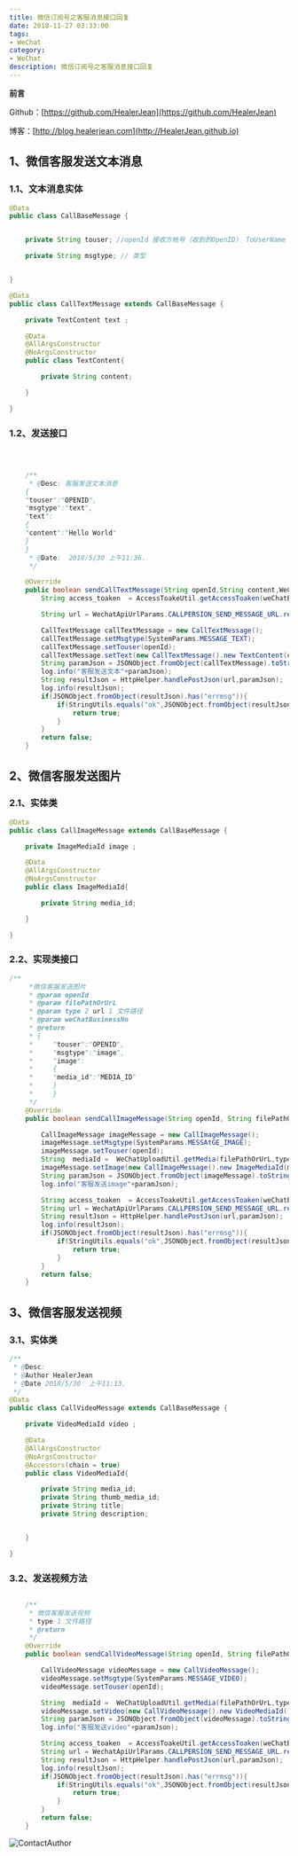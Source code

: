 ```yaml
---
title: 微信订阅号之客服消息接口回复
date: 2018-11-27 03:33:00
tags: 
- WeChat
category: 
- WeChat
description: 微信订阅号之客服消息接口回复
---
```

**前言**     

 Github：[https://github.com/HealerJean](https://github.com/HealerJean)         

 博客：[http://blog.healerjean.com](http://HealerJean.github.io)            




## 1、微信客服发送文本消息
### 1.1、文本消息实体



```java
@Data
public class CallBaseMessage {


    private String touser; //openId 接收方帐号（收到的OpenID） ToUserName

    private String msgtype; // 类型


}
```



```java
@Data
public class CallTextMessage extends CallBaseMessage {

    private TextContent text ;

    @Data
    @AllArgsConstructor
    @NoArgsConstructor
    public class TextContent{

        private String content;

    }

}
```

### 1.2、发送接口 

```java



    /**
     * @Desc: 客服发送文本消息
    {
    "touser":"OPENID",
    "msgtype":"text",
    "text":
    {
    "content":"Hello World"
    }
    }
     * @Date:  2018/5/30 上午11:36.
     */

    @Override
    public boolean sendCallTextMessage(String openId,String content,WeChatBusinessNo weChatBusinessNo) {
        String access_toaken  = AccessToakeUtil.getAccessToaken(weChatBusinessNo);

        String url = WechatApiUrlParams.CALLPERSION_SEND_MESSAGE_URL.replace("ACCESS_TOKEN",access_toaken);

        CallTextMessage callTextMessage = new CallTextMessage();
        callTextMessage.setMsgtype(SystemParams.MESSAGE_TEXT);
        callTextMessage.setTouser(openId);
        callTextMessage.setText(new CallTextMessage().new TextContent(content) );
        String paramJson = JSONObject.fromObject(callTextMessage).toString();
        log.info("客服发送文本"+paramJson);
        String resultJson = HttpHelper.handlePostJson(url,paramJson);
        log.info(resultJson);
        if(JSONObject.fromObject(resultJson).has("errmsg")){
            if(StringUtils.equals("ok",JSONObject.fromObject(resultJson).getString("errmsg"))){
                return true;
            }
        }
        return false;
    }

```


## 2、微信客服发送图片

### 2.1、实体类

```java
@Data
public class CallImageMessage extends CallBaseMessage {

    private ImageMediaId image ;

    @Data
    @AllArgsConstructor
    @NoArgsConstructor
    public class ImageMediaId{

        private String media_id;

    }

}

```

### 2.2、实现类接口


```java
/**
     *微信客服发送图片
     * @param openId
     * @param filePathOrUrL
     * @param type 2 url 1 文件路径
     * @param weChatBusinessNo
     * @return
     * {
     *     "touser":"OPENID",
     *     "msgtype":"image",
     *     "image":
     *     {
     *     "media_id":"MEDIA_ID"
     *     }
     *     }
     */
    @Override
    public boolean sendCallImageMessage(String openId, String filePathOrUrL, Integer type,  WeChatBusinessNo weChatBusinessNo) {

        CallImageMessage imageMessage = new CallImageMessage();
        imageMessage.setMsgtype(SystemParams.MESSAtGE_IMAGE);
        imageMessage.setTouser(openId);
        String  mediaId =  WeChatUploadUtil.getMedia(filePathOrUrL,type ,weChatBusinessNo.getId());
        imageMessage.setImage(new CallImageMessage().new ImageMediaId(mediaId));
        String paramJson = JSONObject.fromObject(imageMessage).toString();
        log.info("客服发送image"+paramJson);

        String access_toaken  = AccessToakeUtil.getAccessToaken(weChatBusinessNo);
        String url = WechatApiUrlParams.CALLPERSION_SEND_MESSAGE_URL.replace("ACCESS_TOKEN",access_toaken);
        String resultJson = HttpHelper.handlePostJson(url,paramJson);
        log.info(resultJson);
        if(JSONObject.fromObject(resultJson).has("errmsg")){
            if(StringUtils.equals("ok",JSONObject.fromObject(resultJson).getString("errmsg"))){
                return true;
            }
        }
        return false;
    }
```


## 3、微信客服发送视频

### 3.1、实体类

```java
/**
 * @Desc:
 * @Author HealerJean
 * @Date 2018/5/30  上午11:13.
 */
@Data
public class CallVideoMessage extends CallBaseMessage {

    private VideoMediaId video ;

    @Data
    @AllArgsConstructor
    @NoArgsConstructor
    @Accessors(chain = true)
    public class VideoMediaId{

        private String media_id;
        private String thumb_media_id;
        private String title;
        private String description;


    }

}
```

### 3.2、发送视频方法


```java

    /**
     * 微信客服发送视频
     * type 1 文件路径
     * @return
     */
    @Override
    public boolean sendCallVideoMessage(String openId, String filePathOrUrL, Integer type, String title ,String description, WeChatBusinessNo weChatBusinessNo) {

        CallVideoMessage videoMessage = new CallVideoMessage();
        videoMessage.setMsgtype(SystemParams.MESSAGE_VIDEO);
        videoMessage.setTouser(openId);

        String  mediaId =  WeChatUploadUtil.getMedia(filePathOrUrL,type ,weChatBusinessNo.getId());
        videoMessage.setVideo(new CallVideoMessage().new VideoMediaId().setMedia_id(mediaId).setThumb_media_id(mediaId).setTitle(title).setDescription(description));
        String paramJson = JSONObject.fromObject(videoMessage).toString();
        log.info("客服发送video"+paramJson);

        String access_toaken  = AccessToakeUtil.getAccessToaken(weChatBusinessNo);
        String url = WechatApiUrlParams.CALLPERSION_SEND_MESSAGE_URL.replace("ACCESS_TOKEN",access_toaken);
        String resultJson = HttpHelper.handlePostJson(url,paramJson);
        log.info(resultJson);
        if(JSONObject.fromObject(resultJson).has("errmsg")){
            if(StringUtils.equals("ok",JSONObject.fromObject(resultJson).getString("errmsg"))){
                return true;
            }
        }
        return false;
    }

```





![ContactAuthor](https://raw.githubusercontent.com/HealerJean/HealerJean.github.io/master/assets/img/artical_bottom.jpg)




<!-- Gitalk 评论 start  -->

<link rel="stylesheet" href="https://unpkg.com/gitalk/dist/gitalk.css">
<script src="https://unpkg.com/gitalk@latest/dist/gitalk.min.js"></script> 
<div id="gitalk-container"></div>    
 <script type="text/javascript">
    var gitalk = new Gitalk({
		clientID: `1d164cd85549874d0e3a`,
		clientSecret: `527c3d223d1e6608953e835b547061037d140355`,
		repo: `HealerJean.github.io`,
		owner: 'HealerJean',
		admin: ['HealerJean'],
		id: 'M7QaCoi5myOl4fh9',
    });
    gitalk.render('gitalk-container');
</script> 

<!-- Gitalk end -->

